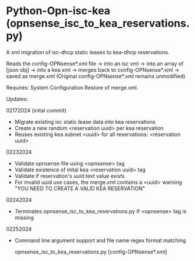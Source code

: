 # Python-Opn-isc-kea (opnsense_isc_to_kea_reservations.py)

A xml migration of isc-dhcp static leases to kea-dhcp reservations.

Reads the config-OPNsense*.xml file -> into an
isc xml -> into an array of [json obj] -> into a kea xml
-> merges back to config-OPNsense*.xml -> saved as merge.xml
 (Original config-OPNsense*.xml remains unmodified)

Requires: System Configuration Restore of merge.xml.

Updates:

02172024 (inital commit)
   - Migrate existing isc static lease data into kea reservations
   - Create a new random \<reservation uuid> per kea reservation
   - Reuses existing kea subnet \<uuid> for all reservations: \<reservation uuid>

02232024
   - Validate opnsense file using \<opnsense> tag
   - Validate existence of inital kea \<reservation uuid> tag
   - Validate if reservation's uuid.text value exists
   - For invalid uuid use cases, the merge.xml
    contains a \<uuid> warning "YOU NEED TO CREATE 
    A VALID KEA RESERVATION"
    
02242024
   - Terminates opnsense_isc_to_kea_reservations.py
    if \<opnsense> tag is missing

02252024
   - Command line argument support and file name regex format matching

     opnsense_isc_to_kea_reservations.py [config-OPNsense*.xml]

     















